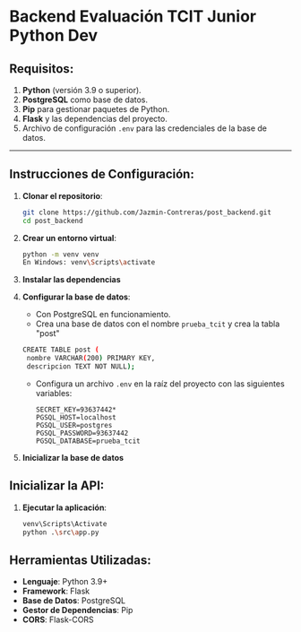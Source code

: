# Backend Evaluación TCIT Junior Python Dev

## Requisitos:

1. **Python** (versión 3.9 o superior).
2. **PostgreSQL** como base de datos.
3. **Pip** para gestionar paquetes de Python.
4. **Flask** y las dependencias del proyecto.
5. Archivo de configuración `.env` para las credenciales de la base de datos.

---

## Instrucciones de Configuración:

1. **Clonar el repositorio**:
   ```bash
   git clone https://github.com/Jazmin-Contreras/post_backend.git
   cd post_backend
   ```

2. **Crear un entorno virtual**:
   ```bash
   python -m venv venv
   En Windows: venv\Scripts\activate
   ```

3. **Instalar las dependencias**
   

4. **Configurar la base de datos**:
   - Con PostgreSQL en funcionamiento.
   - Crea una base de datos con el nombre `prueba_tcit` y crea la tabla "post"
   ```bash
   CREATE TABLE post (
	nombre VARCHAR(200) PRIMARY KEY,
	descripcion TEXT NOT NULL);
   ```
   - Configura un archivo `.env` en la raíz del proyecto con las siguientes variables:
     ```env
     SECRET_KEY=93637442*
     PGSQL_HOST=localhost
     PGSQL_USER=postgres
     PGSQL_PASSWORD=93637442
     PGSQL_DATABASE=prueba_tcit
     ```

5. **Inicializar la base de datos**


## Inicializar la API:

1. **Ejecutar la aplicación**:
   ```bash
   venv\Scripts\Activate
   python .\src\app.py
   ```

## Herramientas Utilizadas:

- **Lenguaje**: Python 3.9+
- **Framework**: Flask
- **Base de Datos**: PostgreSQL
- **Gestor de Dependencias**: Pip
- **CORS**: Flask-CORS
